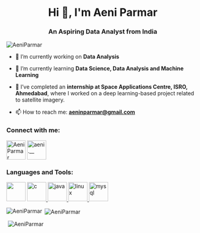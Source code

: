 <h1 align="center">Hi 👋, I'm Aeni Parmar</h1>
<h3 align="center">An Aspiring Data Analyst from India</h3>

<p align="left"> <img src="https://komarev.com/ghpvc/?username=AeniParmar&label=Profile%20views&color=0e75b6&style=flat" alt="AeniParmar" /> </p>

- 🔭 I’m currently working on **Data Analysis**

- 🌱 I’m currently learning **Data Science, Data Analysis and Machine Learning**

- 💼 I’ve completed an **internship at Space Applications Centre, ISRO, Ahmedabad**, where I worked on a deep learning-based project related to satellite imagery.

- 📫 How to reach me: **aeninparmar@gmail.com**

<h3 align="left">Connect with me:</h3>
<p align="left" >
<a href="https://linkedin.com/in/aeni-parmar-843819253" target="blank"><img align="center" src="https://www.vectorlogo.zone/logos/linkedin/linkedin-tile.svg" alt="Aeni Parmar" height="50" width="50" /></a>
<a href="https://instagram.com/aeni.__" target="blank"><img align="center" src="https://www.vectorlogo.zone/logos/instagram/instagram-icon.svg" alt="aeni.__" height="50" width="50" /></a>
</p>

<h3 align="left">Languages and Tools:</h3>
<p align="left"> 
<a href="https://www.python.org/"  target="_blank" rel="noreferrer"> <img src="https://www.vectorlogo.zone/logos/python/python-vertical.svg" width="50" height="50" /></a>
<a href="https://www.cprogramming.com/" target="_blank" rel="noreferrer"> <img src="https://upload.wikimedia.org/wikipedia/commons/thumb/1/18/C_Programming_Language.svg/570px-C_Programming_Language.svg.png?20201031132917" alt="c" width="50" height="50"/> </a>
<a href="https://www.java.com" target="_blank" rel="noreferrer"> <img src="https://www.vectorlogo.zone/logos/java/java-vertical.svg" alt="java" width="50" height="50"/> </a> 
<a href="https://www.linux.org/" target="_blank" rel="noreferrer"> <img src="https://www.vectorlogo.zone/logos/linux/linux-icon.svg" alt="linux" width="50" height="50"/> </a> 
<a href="https://www.mysql.com/" target="_blank" rel="noreferrer"> <img src="https://www.vectorlogo.zone/logos/mysql/mysql-official.svg" alt="mysql" width="50" height="50"/> </a>
</p>

<p><img align="left" src="https://github-readme-stats.vercel.app/api/top-langs?username=AeniParmar&show_icons=true&locale=en&layout=compact" alt="AeniParmar"/></p>
<p>&nbsp;<img align="center" src="https://github-readme-stats.vercel.app/api?username=AeniParmar&show_icons=true&locale=en" alt="AeniParmar" /></p>
<p>&nbsp;<img align="center" src="https://github-readme-streak-stats.herokuapp.com/?user=AeniParmar&" alt="AeniParmar" /></p>
